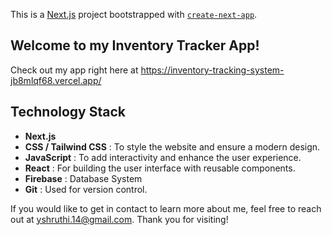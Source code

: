This is a [Next.js](https://nextjs.org/) project bootstrapped with [`create-next-app`](https://github.com/vercel/next.js/tree/canary/packages/create-next-app).

## Welcome to my Inventory Tracker App!

Check out my app right here at https://inventory-tracking-system-jb8mlqf68.vercel.app/

## Technology Stack

* **Next.js**
* **CSS / Tailwind CSS** : To style the website and ensure a modern design.
* **JavaScript** : To add interactivity and enhance the user experience.
* **React** : For building the user interface with reusable components.
* **Firebase** : Database System
* **Git** : Used for version control.

If you would like to get in contact to learn more about me, feel free to reach out at [yshruthi.14@gmail.com](mailto:yshruthi.14@gmail.com). Thank you for visiting!
